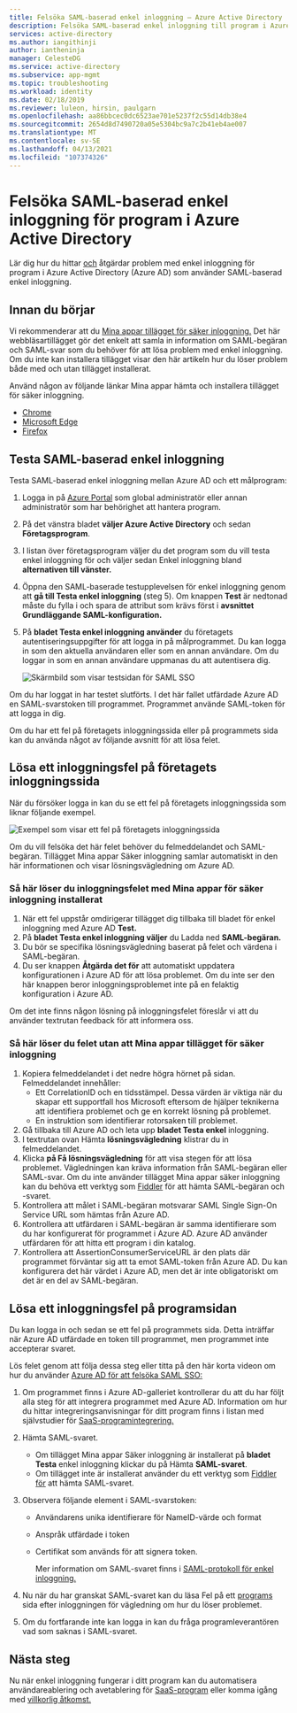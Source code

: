 ```yaml
---
title: Felsöka SAML-baserad enkel inloggning – Azure Active Directory
description: Felsöka SAML-baserad enkel inloggning till program i Azure Active Directory.
services: active-directory
ms.author: iangithinji
author: iantheninja
manager: CelesteDG
ms.service: active-directory
ms.subservice: app-mgmt
ms.topic: troubleshooting
ms.workload: identity
ms.date: 02/18/2019
ms.reviewer: luleon, hirsin, paulgarn
ms.openlocfilehash: aa86bbcec0dc6523ae701e5237f2c55d14db38e4
ms.sourcegitcommit: 2654d8d7490720a05e5304bc9a7c2b41eb4ae007
ms.translationtype: MT
ms.contentlocale: sv-SE
ms.lasthandoff: 04/13/2021
ms.locfileid: "107374326"
---
```

# <a name="debug-saml-based-single-sign-on-to-applications-in-azure-active-directory"></a>Felsöka SAML-baserad enkel inloggning för program i Azure Active Directory

Lär dig hur du hittar [och](what-is-single-sign-on.md) åtgärdar problem med enkel inloggning för program i Azure Active Directory (Azure AD) som använder SAML-baserad enkel inloggning. 

## <a name="before-you-begin"></a>Innan du börjar

Vi rekommenderar att du [Mina appar tillägget för säker inloggning.](../user-help/my-apps-portal-end-user-troubleshoot.md#im-having-trouble-installing-the-my-apps-secure-sign-in-extension) Det här webbläsartillägget gör det enkelt att samla in information om SAML-begäran och SAML-svar som du behöver för att lösa problem med enkel inloggning. Om du inte kan installera tillägget visar den här artikeln hur du löser problem både med och utan tillägget installerat.

Använd någon av följande länkar Mina appar hämta och installera tillägget för säker inloggning.

- [Chrome](https://go.microsoft.com/fwlink/?linkid=866367)
- [Microsoft Edge](https://go.microsoft.com/fwlink/?linkid=845176)
- [Firefox](https://go.microsoft.com/fwlink/?linkid=866366)

## <a name="test-saml-based-single-sign-on"></a>Testa SAML-baserad enkel inloggning

Testa SAML-baserad enkel inloggning mellan Azure AD och ett målprogram:

1. Logga in på [Azure Portal](https://portal.azure.com) som global administratör eller annan administratör som har behörighet att hantera program.
1. På det vänstra bladet **väljer Azure Active Directory** och sedan **Företagsprogram**. 
1. I listan över företagsprogram väljer du det program som du vill testa enkel inloggning för och väljer sedan Enkel inloggning bland **alternativen till vänster.**
1. Öppna den SAML-baserade testupplevelsen för enkel inloggning genom att **gå till Testa enkel inloggning** (steg 5). Om knappen **Test** är nedtonad måste du fylla i och spara de attribut som krävs först i **avsnittet Grundläggande SAML-konfiguration.**
1. På **bladet Testa enkel inloggning använder** du företagets autentiseringsuppgifter för att logga in på målprogrammet. Du kan logga in som den aktuella användaren eller som en annan användare. Om du loggar in som en annan användare uppmanas du att autentisera dig.

    ![Skärmbild som visar testsidan för SAML SSO](./media/debug-saml-sso-issues/test-single-sign-on.png)

Om du har loggat in har testet slutförts. I det här fallet utfärdade Azure AD en SAML-svarstoken till programmet. Programmet använde SAML-token för att logga in dig.

Om du har ett fel på företagets inloggningssida eller på programmets sida kan du använda något av följande avsnitt för att lösa felet.

## <a name="resolve-a-sign-in-error-on-your-company-sign-in-page"></a>Lösa ett inloggningsfel på företagets inloggningssida

När du försöker logga in kan du se ett fel på företagets inloggningssida som liknar följande exempel.

![Exempel som visar ett fel på företagets inloggningssida](./media/debug-saml-sso-issues/error.png)

Om du vill felsöka det här felet behöver du felmeddelandet och SAML-begäran. Tillägget Mina appar Säker inloggning samlar automatiskt in den här informationen och visar lösningsvägledning om Azure AD.

### <a name="to-resolve-the-sign-in-error-with-the-my-apps-secure-sign-in-extension-installed"></a>Så här löser du inloggningsfelet med Mina appar för säker inloggning installerat

1. När ett fel uppstår omdirigerar tillägget dig tillbaka till bladet för enkel inloggning med Azure AD **Test.**
1. På **bladet Testa enkel inloggning väljer** du Ladda ned **SAML-begäran.**
1. Du bör se specifika lösningsvägledning baserat på felet och värdena i SAML-begäran.
1. Du ser knappen **Åtgärda det för** att automatiskt uppdatera konfigurationen i Azure AD för att lösa problemet. Om du inte ser den här knappen beror inloggningsproblemet inte på en felaktig konfiguration i Azure AD.

Om det inte finns någon lösning på inloggningsfelet föreslår vi att du använder textrutan feedback för att informera oss.

### <a name="to-resolve-the-error-without-installing-the-my-apps-secure-sign-in-extension"></a>Så här löser du felet utan att Mina appar tillägget för säker inloggning

1. Kopiera felmeddelandet i det nedre högra hörnet på sidan. Felmeddelandet innehåller:
    - Ett CorrelationID och en tidsstämpel. Dessa värden är viktiga när du skapar ett supportfall hos Microsoft eftersom de hjälper teknikerna att identifiera problemet och ge en korrekt lösning på problemet.
    - En instruktion som identifierar rotorsaken till problemet.
1. Gå tillbaka till Azure AD och leta upp **bladet Testa enkel** inloggning.
1. I textrutan ovan Hämta **lösningsvägledning** klistrar du in felmeddelandet.
1. Klicka **på Få lösningsvägledning** för att visa stegen för att lösa problemet. Vägledningen kan kräva information från SAML-begäran eller SAML-svar. Om du inte använder tillägget Mina appar säker inloggning kan du behöva ett verktyg som [Fiddler](https://www.telerik.com/fiddler) för att hämta SAML-begäran och -svaret.
1. Kontrollera att målet i SAML-begäran motsvarar SAML Single Sign-On Service URL som hämtas från Azure AD.
1. Kontrollera att utfärdaren i SAML-begäran är samma identifierare som du har konfigurerat för programmet i Azure AD. Azure AD använder utfärdaren för att hitta ett program i din katalog.
1. Kontrollera att AssertionConsumerServiceURL är den plats där programmet förväntar sig att ta emot SAML-token från Azure AD. Du kan konfigurera det här värdet i Azure AD, men det är inte obligatoriskt om det är en del av SAML-begäran.


## <a name="resolve-a-sign-in-error-on-the-application-page"></a>Lösa ett inloggningsfel på programsidan

Du kan logga in och sedan se ett fel på programmets sida. Detta inträffar när Azure AD utfärdade en token till programmet, men programmet inte accepterar svaret.

Lös felet genom att följa dessa steg eller titta på den här korta videon om hur du använder [Azure AD för att felsöka SAML SSO:](https://www.youtube.com/watch?v=poQCJK0WPUk&list=PLLasX02E8BPBm1xNMRdvP6GtA6otQUqp0&index=8)

1. Om programmet finns i Azure AD-galleriet kontrollerar du att du har följt alla steg för att integrera programmet med Azure AD. Information om hur du hittar integreringsanvisningar för ditt program finns i listan med självstudier för [SaaS-programintegrering.](../saas-apps/tutorial-list.md)
1. Hämta SAML-svaret.
    - Om tillägget Mina appar Säker inloggning är installerat på **bladet Testa** enkel inloggning klickar du på Hämta **SAML-svaret**.
    - Om tillägget inte är installerat använder du ett verktyg som [Fiddler för](https://www.telerik.com/fiddler) att hämta SAML-svaret.
1. Observera följande element i SAML-svarstoken:
   - Användarens unika identifierare för NameID-värde och format
   - Anspråk utfärdade i token
   - Certifikat som används för att signera token.

     Mer information om SAML-svaret finns i [SAML-protokoll för enkel inloggning.](../develop/single-sign-on-saml-protocol.md?toc=/azure/active-directory/azuread-dev/toc.json&bc=/azure/active-directory/azuread-dev/breadcrumb/toc.json)

1. Nu när du har granskat SAML-svaret kan du läsa Fel på ett [programs](application-sign-in-problem-application-error.md) sida efter inloggningen för vägledning om hur du löser problemet. 
1. Om du fortfarande inte kan logga in kan du fråga programleverantören vad som saknas i SAML-svaret.

## <a name="next-steps"></a>Nästa steg

Nu när enkel inloggning fungerar i ditt program kan du automatisera användareablering och avetablering för [SaaS-program](../app-provisioning/user-provisioning.md) eller komma igång med [villkorlig åtkomst.](../conditional-access/app-based-conditional-access.md)
